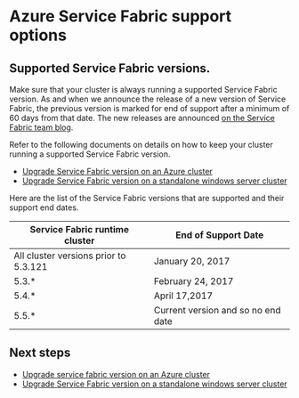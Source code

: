 <properties
    pageTitle="Learn about Azure Service Fabric Support options | Azure"
    description="Azure Service Fabric cluster versions supported and links to file support tickets."
    services="service-fabric"
    documentationcenter=".net"
    author="ChackDan"
    manager="timlt"
    editor="" />
<tags
    ms.assetid="ms.service: service-fabric"
    ms.devlang="dotnet"
    ms.topic="article"
    ms.tgt_pltfrm="NA"
    ms.workload="NA"
    ms.date="02/10/2017"
    wacn.date=""
    ms.author="chackdan" />

# Azure Service Fabric support options



<a id="releasesuport"></a>
## Supported Service Fabric versions.

Make sure that your cluster is always running a supported Service Fabric version. As and when we announce the release of a new version of Service Fabric, the previous version is marked for end of support after a minimum of 60 days from that date. The new releases are announced [on the Service Fabric team blog](https://blogs.msdn.microsoft.com/azureservicefabric/).

Refer to the following documents on details on how to keep your cluster running a supported Service Fabric version.

- [Upgrade Service Fabric version on an Azure cluster ](/documentation/articles/service-fabric-cluster-upgrade/)
- [Upgrade Service Fabric version on a standalone windows server cluster ](/documentation/articles/service-fabric-cluster-upgrade-windows-server/)
 
Here are the list of the Service Fabric versions that are supported and their support end dates.

| **Service Fabric runtime cluster** | **End of Support Date** |
| --- | --- |
| All cluster versions prior to 5.3.121 |January 20, 2017 |
| 5.3.* |February 24, 2017 |
| 5.4.* |April 17,2017     |
| 5.5.* |Current version and so no end date


## Next steps

- [Upgrade service fabric version on an Azure cluster ](/documentation/articles/service-fabric-cluster-upgrade/)
- [Upgrade Service Fabric version on a standalone windows server cluster ](/documentation/articles/service-fabric-cluster-upgrade-windows-server/)

<!--references-->

[acom-docs]: /documentation/articles/service-fabric/

